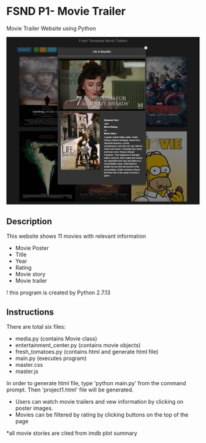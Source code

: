 # FSND P1- Movie Trailer
Movie Trailer Website using Python

![](https://github.com/Dongs7/img/blob/master/fsnd1.jpg)

## Description
This website shows 11 movies with relevant information
- Movie Poster
- Title
- Year
- Rating
- Movie story
- Movie trailer

! this program is created by Python 2.7.13

## Instructions
There are total six files:
- media.py (contains Movie class)
- entertainment_center.py (contains movie objects)
- fresh_tomatoes.py (contains html and generate html file)
- main.py (executes program)
- master.css
- master.js

In order to generate html file, type 'python main.py' from the command prompt. Then 'project1.html' file will be generated.
- Users can watch movie trailers and vew information by clicking on poster images. 
- Movies can be filtered by rating by clicking buttons on the top of the page

*all movie stories are cited from imdb plot summary